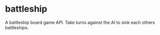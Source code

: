 battleship
==========

A battleship board game API. Take turns against the AI to sink each others battleships.
